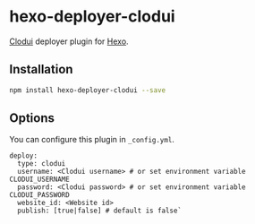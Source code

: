 # hexo-deployer-clodui

[Clodui](https://www.clodui.com) deployer plugin for [Hexo](https://hexo.io).

## Installation

```bash
npm install hexo-deployer-clodui --save
```

## Options

You can configure this plugin in `_config.yml`.

```
deploy:
  type: clodui
  username: <Clodui username> # or set environment variable CLODUI_USERNAME
  password: <Clodui password> # or set environment variable CLODUI_PASSWORD
  website_id: <Website id>
  publish: [true|false] # default is false`
```
